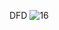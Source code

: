 


DFD
![16](https://github.com/ReneDanielRa/Fundamentos_de_Programacion/assets/145809866/5e9140d2-fc07-4369-9c01-05890dd35a54)
